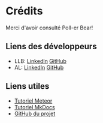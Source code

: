 # Crédits

Merci d'avoir consulté Poll-er Bear!

## Liens des développeurs

* LLB: [LinkedIn](https://www.linkedin.com/in/laetitia-le-bohec/) [GitHub](https://github.com/SamuelFlan)
* AL: [LinkedIn](https://www.linkedin.com/in/axel-laforge-71237b123/) [GitHub](https://github.com/Shiisoo)


## Liens utiles

* [Tutoriel Meteor](https://www.meteor.com/tutorials/react/creating-an-app)
* [Tutoriel MkDocs](https://www.mkdocs.org/user-guide/writing-your-docs/)
* [GitHub du projet](https://github.com/SamuelFlan/Poll-er-Bears)
